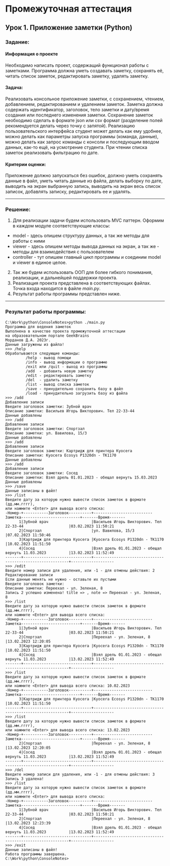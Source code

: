 # Промежуточная аттестация
## Урок 1. Приложение заметки (Python)

### **Задание:**

#### Информация о проекте

Необходимо написать проект, содержащий функционал работы с заметками.
Программа должна уметь создавать заметку, сохранять её, читать список
заметок, редактировать заметку, удалять заметку.

#### Задача:

Реализовать консольное приложение заметки, с сохранением, чтением,
добавлением, редактированием и удалением заметок. Заметка должна
содержать идентификатор, заголовок, тело заметки и дату/время создания
или последнего изменения заметки. Сохранение заметок необходимо сделать
в формате json или csv формат (разделение полей рекомендуется делать через
точку с запятой). Реализацию пользовательского интерфейса студент может
делать как ему удобнее, можно делать как параметры запуска программы
(команда, данные), можно делать как запрос команды с консоли и
последующим вводом данных, как-то ещё, на усмотрение студента.
При чтении списка заметок реализовать фильтрацию по дате.

#### Критерии оценки:

Приложение должно запускаться без ошибок, должно уметь сохранять данные
в файл, уметь читать данные из файла, делать выборку по дате, выводить на
экран выбранную запись, выводить на экран весь список записок, добавлять
записку, редактировать ее и удалять.
***
### **Решение:**
1. Для реализации задачи будем использовать MVC паттерн. Оформим в каждом модуле соответствующие классы:
- model - здесь опишем структуру данных, а так же методы для работы с ними 
- viewer - здесь опишем методы вывода данных на экран, а так же - методы для взаимодействия с пользователем 
- controller - тут опишем главный цикл программы и соединим model и viewer в единое целое.
2. Так же будем использовать ООП для более гибкого понимания, реализации, и дальнейшей поддержки проекта.
3. Реализация проекта представлена в соответствующих файлах. Точка входа находится в файле _main.py_.
4. Результат работы программы представлен ниже.
***
### Результат работы программы:

    C:\Work\python\ConsoleNotes>python ./main.py
    Программа для ведения заметок
    Выполнена в качестве проекта промежуточной аттестации
    на образовательном портале GeekBrains
    Морданов Д.А. 2023г.
    Данные загружены из файла!
    >>> /help
    Обрабатываются следующие команды:
             /help - вывод помощи
             /info - вывод информации о программе
             /exit или /quit - выход из программы
             /add  - добавить новую заметку
             /edit - редактировать заметку
             /del  - удалить заметку
             /list - вывод списка заметок
             /save - принудительно сохранить базу в файл
             /load - принудительно загрузить базу из файла
    >>> /add
    Добавление записи
    Введите заголовок заметки: Зубной врач
    Описание заметки: Васильев Игорь Викторович. Тел 22-33-44
    Данные добавлены
    >>> /add
    Добавление записи
    Введите заголовок заметки: Спортзал
    Описание заметки: ул. Вавилова, 15/3
    Данные добавлены
    >>> /add
    Добавление записи
    Введите заголовок заметки: Картридж для принтера Kyocera
    Описание заметки: Kyocera Ecosys P1320dn - TK1170
    Данные добавлены
    >>> /add
    Добавление записи
    Введите заголовок заметки: Сосед
    Описание заметки: Взял дрель 01.01.2023 - обещал вернуть 15.03.2023
    Данные добавлены
    >>> /save
    Данные записаны в файл!
    >>> /list
    Введите дату за которую нужно вывести список заметок в формате (дд.мм.гггг),
    или нажмите <Enter> для вывода всего списка:
    -Номер-+-----------Заголовок----------+--------------------------Заметка--------------------------+-------Время-------
          1|Зубной врач                   |Васильев Игорь Викторович. Тел 22-33-44                    |03.02.2023 11:50:21
          2|Спортзал                      |ул. Вавилова, 15/3                                         |07.02.2023 11:50:46
          3|Картридж для принтера Kyocera |Kyocera Ecosys P1320dn - TK1170                            |10.02.2023 11:51:50
          4|Сосед                         |Взял дрель 01.01.2023 - обещал вернуть 11.03.2023          |13.02.2023 11:52:49
    -------+------------------------------+-----------------------------------------------------------+-------------------
    >>> /edit
    Введите номер записи для удаления, или -1 - для отмены действия: 2
    Редактирование записи
    Если данные менять не нужно - оставьте их пустыми
    Введите заголовок заметки:
    Описание заметки: Переехал - ул. Зеленая, 8
    Запись 2 успешно изменена! title => , note => Переехал - ул. Зеленая, 8
    >>> /list
    Введите дату за которую нужно вывести список заметок в формате (дд.мм.гггг),
    или нажмите <Enter> для вывода всего списка:
    -Номер-+-----------Заголовок----------+--------------------------Заметка--------------------------+-------Время-------
          1|Зубной врач                   |Васильев Игорь Викторович. Тел 22-33-44                    |03.02.2023 11:50:21
          2|Спортзал                      |Переехал - ул. Зеленая, 8                                  |13.02.2023 12:20:05
          3|Картридж для принтера Kyocera |Kyocera Ecosys P1320dn - TK1170                            |10.02.2023 11:51:50
          4|Сосед                         |Взял дрель 01.01.2023 - обещал вернуть 11.03.2023          |13.02.2023 11:52:49
    -------+------------------------------+-----------------------------------------------------------+-------------------
    >>> /list
    Введите дату за которую нужно вывести список заметок в формате (дд.мм.гггг),
    или нажмите <Enter> для вывода всего списка: 10.02.2023
    -Номер-+-----------Заголовок----------+--------------------------Заметка--------------------------+-------Время-------
          3|Картридж для принтера Kyocera |Kyocera Ecosys P1320dn - TK1170                            |10.02.2023 11:51:50
    -------+------------------------------+-----------------------------------------------------------+-------------------
    >>> /list
    Введите дату за которую нужно вывести список заметок в формате (дд.мм.гггг),
    или нажмите <Enter> для вывода всего списка: 13.02.2023
    -Номер-+-----------Заголовок----------+--------------------------Заметка--------------------------+-------Время-------
          2|Спортзал                      |Переехал - ул. Зеленая, 8                                  |13.02.2023 12:20:05
          4|Сосед                         |Взял дрель 01.01.2023 - обещал вернуть 11.03.2023          |13.02.2023 11:52:49
    -------+------------------------------+-----------------------------------------------------------+-------------------
    >>> /del
    Введите номер записи для удаления, или -1 - для отмены действия: 3
    Запись 3 удалена!
    >>> /list
    Введите дату за которую нужно вывести список заметок в формате (дд.мм.гггг),
    или нажмите <Enter> для вывода всего списка:
    -Номер-+-----------Заголовок----------+--------------------------Заметка--------------------------+-------Время-------
          1|Зубной врач                   |Васильев Игорь Викторович. Тел 22-33-44                    |03.02.2023 11:50:21
          2|Спортзал                      |Переехал - ул. Зеленая, 8                                  |13.02.2023 12:23:39
          4|Сосед                         |Взял дрель 01.01.2023 - обещал вернуть 11.03.2023          |13.02.2023 11:52:49
    -------+------------------------------+-----------------------------------------------------------+-------------------
    >>> /exit
    Данные записаны в файл!
    Работа программы завершена.
    C:\Work\python\ConsoleNotes>       
